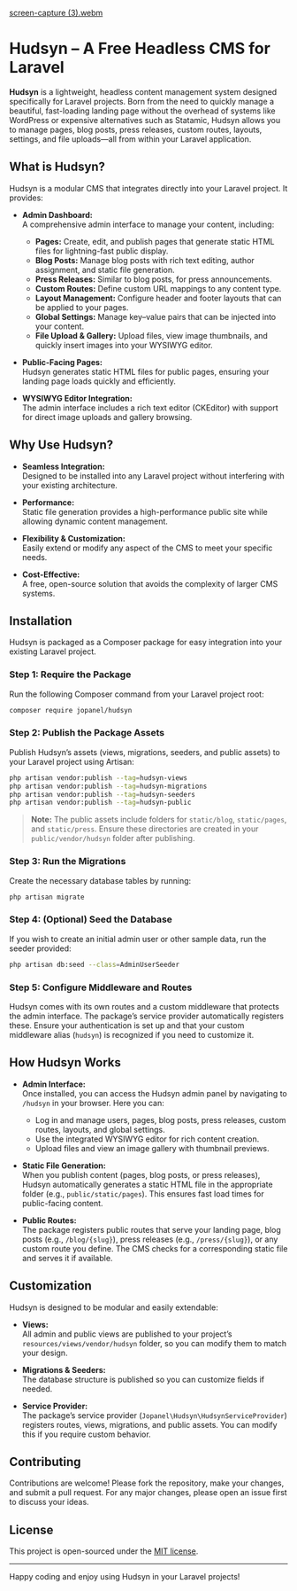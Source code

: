 
[screen-capture (3).webm](https://github.com/user-attachments/assets/57dfc82c-ffcd-4dae-bf31-4379bc5acd5d)

# Hudsyn – A Free Headless CMS for Laravel

**Hudsyn** is a lightweight, headless content management system designed specifically for Laravel projects. Born from the need to quickly manage a beautiful, fast-loading landing page without the overhead of systems like WordPress or expensive alternatives such as Statamic, Hudsyn allows you to manage pages, blog posts, press releases, custom routes, layouts, settings, and file uploads—all from within your Laravel application.

## What is Hudsyn?

Hudsyn is a modular CMS that integrates directly into your Laravel project. It provides:

- **Admin Dashboard:**  
  A comprehensive admin interface to manage your content, including:
  - **Pages:** Create, edit, and publish pages that generate static HTML files for lightning-fast public display.
  - **Blog Posts:** Manage blog posts with rich text editing, author assignment, and static file generation.
  - **Press Releases:** Similar to blog posts, for press announcements.
  - **Custom Routes:** Define custom URL mappings to any content type.
  - **Layout Management:** Configure header and footer layouts that can be applied to your pages.
  - **Global Settings:** Manage key–value pairs that can be injected into your content.
  - **File Upload & Gallery:** Upload files, view image thumbnails, and quickly insert images into your WYSIWYG editor.

- **Public-Facing Pages:**  
  Hudsyn generates static HTML files for public pages, ensuring your landing page loads quickly and efficiently.

- **WYSIWYG Editor Integration:**  
  The admin interface includes a rich text editor (CKEditor) with support for direct image uploads and gallery browsing.

## Why Use Hudsyn?

- **Seamless Integration:**  
  Designed to be installed into any Laravel project without interfering with your existing architecture.

- **Performance:**  
  Static file generation provides a high-performance public site while allowing dynamic content management.

- **Flexibility & Customization:**  
  Easily extend or modify any aspect of the CMS to meet your specific needs.

- **Cost-Effective:**  
  A free, open-source solution that avoids the complexity of larger CMS systems.

## Installation

Hudsyn is packaged as a Composer package for easy integration into your existing Laravel project.

### Step 1: Require the Package

Run the following Composer command from your Laravel project root:

```bash
composer require jopanel/hudsyn
```

### Step 2: Publish the Package Assets

Publish Hudsyn’s assets (views, migrations, seeders, and public assets) to your Laravel project using Artisan:

```bash
php artisan vendor:publish --tag=hudsyn-views
php artisan vendor:publish --tag=hudsyn-migrations
php artisan vendor:publish --tag=hudsyn-seeders
php artisan vendor:publish --tag=hudsyn-public
```

> **Note:** The public assets include folders for `static/blog`, `static/pages`, and `static/press`. Ensure these directories are created in your `public/vendor/hudsyn` folder after publishing.

### Step 3: Run the Migrations

Create the necessary database tables by running:

```bash
php artisan migrate
```

### Step 4: (Optional) Seed the Database

If you wish to create an initial admin user or other sample data, run the seeder provided:

```bash
php artisan db:seed --class=AdminUserSeeder
```

### Step 5: Configure Middleware and Routes

Hudsyn comes with its own routes and a custom middleware that protects the admin interface. The package’s service provider automatically registers these. Ensure your authentication is set up and that your custom middleware alias (`hudsyn`) is recognized if you need to customize it.

## How Hudsyn Works

- **Admin Interface:**  
  Once installed, you can access the Hudsyn admin panel by navigating to `/hudsyn` in your browser. Here you can:
  - Log in and manage users, pages, blog posts, press releases, custom routes, layouts, and global settings.
  - Use the integrated WYSIWYG editor for rich content creation.
  - Upload files and view an image gallery with thumbnail previews.

- **Static File Generation:**  
  When you publish content (pages, blog posts, or press releases), Hudsyn automatically generates a static HTML file in the appropriate folder (e.g., `public/static/pages`). This ensures fast load times for public-facing content.

- **Public Routes:**  
  The package registers public routes that serve your landing page, blog posts (e.g., `/blog/{slug}`), press releases (e.g., `/press/{slug}`), or any custom route you define. The CMS checks for a corresponding static file and serves it if available.

## Customization

Hudsyn is designed to be modular and easily extendable:

- **Views:**  
  All admin and public views are published to your project’s `resources/views/vendor/hudsyn` folder, so you can modify them to match your design.

- **Migrations & Seeders:**  
  The database structure is published so you can customize fields if needed.

- **Service Provider:**  
  The package’s service provider (`Jopanel\Hudsyn\HudsynServiceProvider`) registers routes, views, migrations, and public assets. You can modify this if you require custom behavior.

## Contributing

Contributions are welcome! Please fork the repository, make your changes, and submit a pull request. For any major changes, please open an issue first to discuss your ideas.

## License

This project is open-sourced under the [MIT license](LICENSE).

---

Happy coding and enjoy using Hudsyn in your Laravel projects!
```
